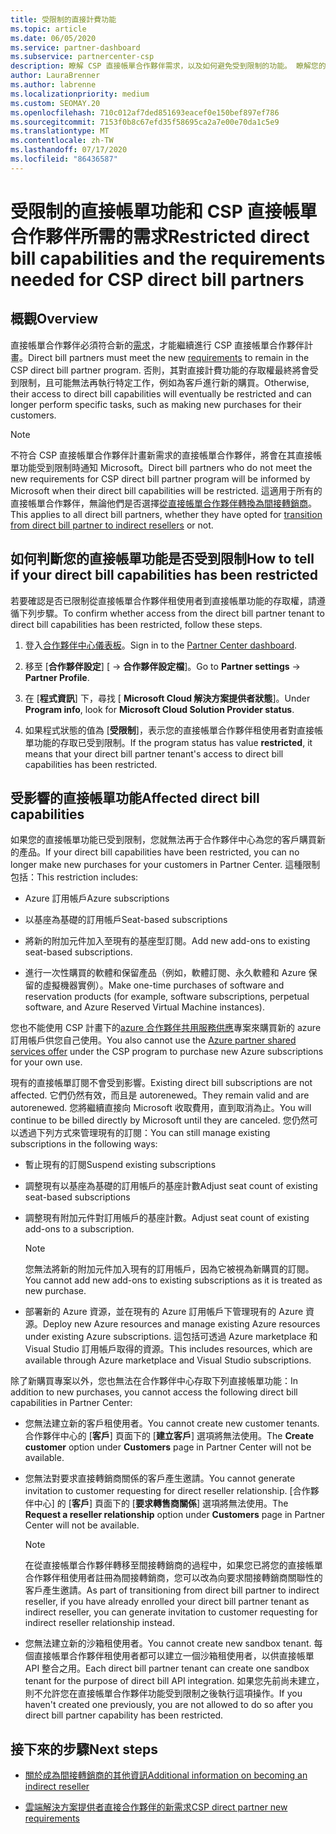 ```yaml
---
title: 受限制的直接計費功能
ms.topic: article
ms.date: 06/05/2020
ms.service: partner-dashboard
ms.subservice: partnercenter-csp
description: 瞭解 CSP 直接帳單合作夥伴需求，以及如何避免受到限制的功能。 瞭解您的功能是否受到限制。
author: LauraBrenner
ms.author: labrenne
ms.localizationpriority: medium
ms.custom: SEOMAY.20
ms.openlocfilehash: 710c012af7ded851693eacef0e150bef897ef786
ms.sourcegitcommit: 7153f0b8c67efd35f58695ca2a7e00e70da1c5e9
ms.translationtype: MT
ms.contentlocale: zh-TW
ms.lasthandoff: 07/17/2020
ms.locfileid: "86436587"
---
```

# <a name="restricted-direct-bill-capabilities-and-the-requirements-needed-for-csp-direct-bill-partners"></a><span data-ttu-id="7bc92-104">受限制的直接帳單功能和 CSP 直接帳單合作夥伴所需的需求</span><span class="sxs-lookup"><span data-stu-id="7bc92-104">Restricted direct bill capabilities and the requirements needed for CSP direct bill partners</span></span>  

## <a name="overview"></a><span data-ttu-id="7bc92-105">概觀</span><span class="sxs-lookup"><span data-stu-id="7bc92-105">Overview</span></span>

<span data-ttu-id="7bc92-106">直接帳單合作夥伴必須符合新的[需求](direct-partner-new-requirements.md)，才能繼續進行 CSP 直接帳單合作夥伴計畫。</span><span class="sxs-lookup"><span data-stu-id="7bc92-106">Direct bill partners must meet the new [requirements](direct-partner-new-requirements.md) to remain in the CSP direct bill partner program.</span></span> <span data-ttu-id="7bc92-107">否則，其對直接計費功能的存取權最終將會受到限制，且可能無法再執行特定工作，例如為客戶進行新的購買。</span><span class="sxs-lookup"><span data-stu-id="7bc92-107">Otherwise, their access to direct bill capabilities will eventually be restricted and can longer perform specific tasks, such as making new purchases for their customers.</span></span>

> [!Note]
> <span data-ttu-id="7bc92-108">不符合 CSP 直接帳單合作夥伴計畫新需求的直接帳單合作夥伴，將會在其直接帳單功能受到限制時通知 Microsoft。</span><span class="sxs-lookup"><span data-stu-id="7bc92-108">Direct bill partners who do not meet the new requirements for CSP direct bill partner program will be informed by Microsoft when their direct bill capabilities will be restricted.</span></span> <span data-ttu-id="7bc92-109">這適用于所有的直接帳單合作夥伴，無論他們是否選擇[從直接帳單合作夥伴轉換為間接轉銷商](transition-direct-to-indirect.md)。</span><span class="sxs-lookup"><span data-stu-id="7bc92-109">This applies to all direct bill partners, whether they have opted for [transition from direct bill partner to indirect resellers](transition-direct-to-indirect.md) or not.</span></span>  

## <a name="how-to-tell-if-your-direct-bill-capabilities-has-been-restricted"></a><span data-ttu-id="7bc92-110">如何判斷您的直接帳單功能是否受到限制</span><span class="sxs-lookup"><span data-stu-id="7bc92-110">How to tell if your direct bill capabilities has been restricted</span></span>

<span data-ttu-id="7bc92-111">若要確認是否已限制從直接帳單合作夥伴租使用者到直接帳單功能的存取權，請遵循下列步驟。</span><span class="sxs-lookup"><span data-stu-id="7bc92-111">To confirm whether access from the direct bill partner tenant to direct bill capabilities has been restricted, follow these steps.</span></span>

1. <span data-ttu-id="7bc92-112">登入[合作夥伴中心儀表板](https://partner.microsoft.com/dashboard)。</span><span class="sxs-lookup"><span data-stu-id="7bc92-112">Sign in to the [Partner Center dashboard](https://partner.microsoft.com/dashboard).</span></span>

2. <span data-ttu-id="7bc92-113">移至 [**合作夥伴設定**] [  ->  **合作夥伴設定檔**]。</span><span class="sxs-lookup"><span data-stu-id="7bc92-113">Go to **Partner settings** -> **Partner Profile**.</span></span>

3. <span data-ttu-id="7bc92-114">在 [**程式資訊**] 下，尋找 [ **Microsoft Cloud 解決方案提供者狀態**]。</span><span class="sxs-lookup"><span data-stu-id="7bc92-114">Under **Program info**, look for **Microsoft Cloud Solution Provider status**.</span></span>

4. <span data-ttu-id="7bc92-115">如果程式狀態的值為 [**受限制**]，表示您的直接帳單合作夥伴租使用者對直接帳單功能的存取已受到限制。</span><span class="sxs-lookup"><span data-stu-id="7bc92-115">If the program status has value **restricted**, it means that your direct bill partner tenant's access to direct bill capabilities has been restricted.</span></span>

## <a name="affected-direct-bill-capabilities"></a><span data-ttu-id="7bc92-116">受影響的直接帳單功能</span><span class="sxs-lookup"><span data-stu-id="7bc92-116">Affected direct bill capabilities</span></span>

<span data-ttu-id="7bc92-117">如果您的直接帳單功能已受到限制，您就無法再于合作夥伴中心為您的客戶購買新的產品。</span><span class="sxs-lookup"><span data-stu-id="7bc92-117">If your direct bill capabilities have been restricted, you can no longer make new purchases for your customers in Partner Center.</span></span> <span data-ttu-id="7bc92-118">這種限制包括：</span><span class="sxs-lookup"><span data-stu-id="7bc92-118">This restriction includes:</span></span>

- <span data-ttu-id="7bc92-119">Azure 訂用帳戶</span><span class="sxs-lookup"><span data-stu-id="7bc92-119">Azure subscriptions</span></span>

- <span data-ttu-id="7bc92-120">以基座為基礎的訂用帳戶</span><span class="sxs-lookup"><span data-stu-id="7bc92-120">Seat-based subscriptions</span></span>

- <span data-ttu-id="7bc92-121">將新的附加元件加入至現有的基座型訂閱。</span><span class="sxs-lookup"><span data-stu-id="7bc92-121">Add new add-ons to existing seat-based subscriptions.</span></span>

- <span data-ttu-id="7bc92-122">進行一次性購買的軟體和保留產品（例如，軟體訂閱、永久軟體和 Azure 保留的虛擬機器實例）。</span><span class="sxs-lookup"><span data-stu-id="7bc92-122">Make one-time purchases of software and reservation products (for example, software subscriptions, perpetual software, and Azure Reserved Virtual Machine instances).</span></span>

<span data-ttu-id="7bc92-123">您也不能使用 CSP 計畫下的[azure 合作夥伴共用服務供應](shared-services.md)專案來購買新的 azure 訂用帳戶供您自己使用。</span><span class="sxs-lookup"><span data-stu-id="7bc92-123">You also cannot use the [Azure partner shared services offer](shared-services.md) under the CSP program to purchase new Azure subscriptions for your own use.</span></span>

<span data-ttu-id="7bc92-124">現有的直接帳單訂閱不會受到影響。</span><span class="sxs-lookup"><span data-stu-id="7bc92-124">Existing direct bill subscriptions are not affected.</span></span> <span data-ttu-id="7bc92-125">它們仍然有效，而且是 autorenewed。</span><span class="sxs-lookup"><span data-stu-id="7bc92-125">They remain valid and are autorenewed.</span></span> <span data-ttu-id="7bc92-126">您將繼續直接向 Microsoft 收取費用，直到取消為止。</span><span class="sxs-lookup"><span data-stu-id="7bc92-126">You will continue to be billed directly by Microsoft until they are canceled.</span></span> <span data-ttu-id="7bc92-127">您仍然可以透過下列方式來管理現有的訂閱：</span><span class="sxs-lookup"><span data-stu-id="7bc92-127">You can still manage existing subscriptions in the following ways:</span></span>

- <span data-ttu-id="7bc92-128">暫止現有的訂閱</span><span class="sxs-lookup"><span data-stu-id="7bc92-128">Suspend existing subscriptions</span></span>

- <span data-ttu-id="7bc92-129">調整現有以基座為基礎的訂用帳戶的基座計數</span><span class="sxs-lookup"><span data-stu-id="7bc92-129">Adjust seat count of existing seat-based subscriptions</span></span>

- <span data-ttu-id="7bc92-130">調整現有附加元件對訂用帳戶的基座計數。</span><span class="sxs-lookup"><span data-stu-id="7bc92-130">Adjust seat count of existing add-ons to a subscription.</span></span> 
 
    >[!Note] 
    ><span data-ttu-id="7bc92-131">您無法將新的附加元件加入現有的訂用帳戶，因為它被視為新購買的訂閱。</span><span class="sxs-lookup"><span data-stu-id="7bc92-131">You cannot add new add-ons to existing subscriptions as it is treated as new purchase.</span></span>

- <span data-ttu-id="7bc92-132">部署新的 Azure 資源，並在現有的 Azure 訂用帳戶下管理現有的 Azure 資源。</span><span class="sxs-lookup"><span data-stu-id="7bc92-132">Deploy new Azure resources and manage existing Azure resources under existing Azure subscriptions.</span></span> <span data-ttu-id="7bc92-133">這包括可透過 Azure marketplace 和 Visual Studio 訂用帳戶取得的資源。</span><span class="sxs-lookup"><span data-stu-id="7bc92-133">This includes resources, which are available through Azure marketplace and Visual Studio subscriptions.</span></span>

<span data-ttu-id="7bc92-134">除了新購買專案以外，您也無法在合作夥伴中心存取下列直接帳單功能：</span><span class="sxs-lookup"><span data-stu-id="7bc92-134">In addition to new purchases, you cannot access the following direct bill capabilities in Partner Center:</span></span>

- <span data-ttu-id="7bc92-135">您無法建立新的客戶租使用者。</span><span class="sxs-lookup"><span data-stu-id="7bc92-135">You cannot create new customer tenants.</span></span> <span data-ttu-id="7bc92-136">合作夥伴中心的 [**客戶**] 頁面下的 [**建立客戶**] 選項將無法使用。</span><span class="sxs-lookup"><span data-stu-id="7bc92-136">The **Create customer** option under **Customers** page in Partner Center will not be available.</span></span>

- <span data-ttu-id="7bc92-137">您無法對要求直接轉銷商關係的客戶產生邀請。</span><span class="sxs-lookup"><span data-stu-id="7bc92-137">You cannot generate invitation to customer requesting for direct reseller relationship.</span></span> <span data-ttu-id="7bc92-138">[合作夥伴中心] 的 [**客戶**] 頁面下的 [**要求轉售商關係**] 選項將無法使用。</span><span class="sxs-lookup"><span data-stu-id="7bc92-138">The **Request a reseller relationship** option under **Customers** page in Partner Center will not be available.</span></span>

    >[!NOTE]
    ><span data-ttu-id="7bc92-139">在從直接帳單合作夥伴轉移至間接轉銷商的過程中，如果您已將您的直接帳單合作夥伴租使用者註冊為間接轉銷商，您可以改為向要求間接轉銷商關聯性的客戶產生邀請。</span><span class="sxs-lookup"><span data-stu-id="7bc92-139">As part of transitioning from direct bill partner to indirect reseller, if you have already enrolled your direct bill partner tenant as indirect reseller, you can generate invitation to customer requesting for indirect reseller relationship instead.</span></span>

- <span data-ttu-id="7bc92-140">您無法建立新的沙箱租使用者。</span><span class="sxs-lookup"><span data-stu-id="7bc92-140">You cannot create new sandbox tenant.</span></span> <span data-ttu-id="7bc92-141">每個直接帳單合作夥伴租使用者都可以建立一個沙箱租使用者，以供直接帳單 API 整合之用。</span><span class="sxs-lookup"><span data-stu-id="7bc92-141">Each direct bill partner tenant can create one sandbox tenant for the purpose of direct bill API integration.</span></span> <span data-ttu-id="7bc92-142">如果您先前尚未建立，則不允許您在直接帳單合作夥伴功能受到限制之後執行這項操作。</span><span class="sxs-lookup"><span data-stu-id="7bc92-142">If you haven't created one previously, you are not allowed to do so after you direct bill partner capability has been restricted.</span></span>  

## <a name="next-steps"></a><span data-ttu-id="7bc92-143">接下來的步驟</span><span class="sxs-lookup"><span data-stu-id="7bc92-143">Next steps</span></span>

- [<span data-ttu-id="7bc92-144">關於成為間接轉銷商的其他資訊</span><span class="sxs-lookup"><span data-stu-id="7bc92-144">Additional information on becoming an indirect reseller</span></span>](https://assetsprod.microsoft.com/csp-directbill-to-indirect-transition.pdf)

- [<span data-ttu-id="7bc92-145">雲端解決方案提供者直接合作夥伴的新需求</span><span class="sxs-lookup"><span data-stu-id="7bc92-145">CSP direct partner new requirements</span></span>](direct-partner-new-requirements.md)